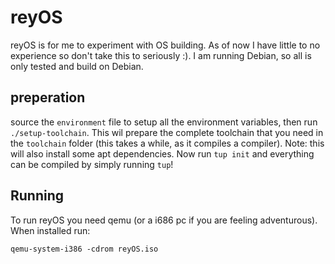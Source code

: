 # reyOS

reyOS is for me to experiment with OS building. As of now I have little to no experience so don't take this to seriously :). I am running Debian, so all is only tested and build on Debian.

## preperation

source the `environment` file to setup all the environment variables, then run `./setup-toolchain`. This wil prepare the complete toolchain that you need in the `toolchain` folder (this takes a while, as it compiles a compiler). Note: this will also install some apt dependencies. Now run `tup init` and everything can be compiled by simply running `tup`!

## Running

To run reyOS you need qemu (or a i686 pc if you are feeling adventurous). When installed run:
```
qemu-system-i386 -cdrom reyOS.iso
```